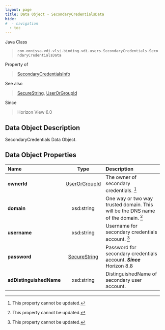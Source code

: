 ```yaml
---
layout: page
title: Data Object - SecondaryCredentialsData
hide:
#  - navigation
  - toc
---
```






Java Class
> `com.omnissa.vdi.vlsi.binding.vdi.users.SecondaryCredentials.SecondaryCredentialsData`

Property of
> [SecondaryCredentialsInfo](vdi.users.SecondaryCredentials.SecondaryCredentialsInfo.md#field_detail)

See also
> [SecureString](vdi.util.SecureString.md), [UserOrGroupId](vdi.entity.UserOrGroupId.md)

Since
> Horizon View 6.0


## Data Object Description

SecondaryCredentials Data Object.

## Data Object Properties

 Name | Type | Description
:---|:---:|:---
**ownerId**| [UserOrGroupId](vdi.entity.UserOrGroupId.md)|  The owner of secondary credentials. [^2]
**domain**|  xsd:string|  One way or two way trusted domain. This will be the DNS name of the domain. [^2]
**username**|  xsd:string|  Username for secondary credentials account. [^2]
**password**| [SecureString](vdi.util.SecureString.md)|  Password for secondary credentials account.  **_Since_** Horizon 8.8
**adDistinguishedName**|  xsd:string|  DistinguishedName of secondary user account.


 


[^2]: This property cannot be updated.